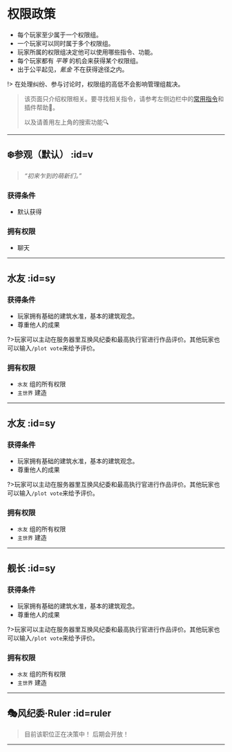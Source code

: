 # 权限政策

* 每个玩家至少属于一个权限组。
* 一个玩家可以同时属于多个权限组。
* 玩家所属的权限组决定他可以使用哪些指令、功能。
* 每个玩家都有 *平等* 的机会来获得某个权限组。
* 出于公平起见，*氪金* 不在获得途径之内。

!> 在处理纠纷、参与讨论时，权限组的高低不会影响管理组裁决。

> 该页面只介绍权限相关。要寻找相关指令，请参考左侧边栏中的[常用指令](/welcome/commands.md)和插件帮助📖。
>  
> 以及请善用左上角的搜索功能🔍

----

## ❄️参观（默认） :id=v

> *“初来乍到的萌新们。”*

### 获得条件

- 默认获得

### 拥有权限
- 聊天

----

## 水友 :id=sy
### 获得条件

- 玩家拥有基础的建筑水准，基本的建筑观念。
- 尊重他人的成果

?>玩家可以主动在服务器里互换风纪委和最高执行官进行作品评价。其他玩家也可以输入`/plot vote`来给予评价。

### 拥有权限

- `水友` 组的所有权限
- `主世界` 建造

----

## 水友 :id=sy
### 获得条件

- 玩家拥有基础的建筑水准，基本的建筑观念。
- 尊重他人的成果

?>玩家可以主动在服务器里互换风纪委和最高执行官进行作品评价。其他玩家也可以输入`/plot vote`来给予评价。


### 拥有权限

- `水友` 组的所有权限
- `主世界` 建造

----

## 舰长 :id=sy
### 获得条件

- 玩家拥有基础的建筑水准，基本的建筑观念。
- 尊重他人的成果

?>玩家可以主动在服务器里互换风纪委和最高执行官进行作品评价。其他玩家也可以输入`/plot vote`来给予评价。


### 拥有权限

- `水友` 组的所有权限
- `主世界` 建造

----

## 🎭风纪委·Ruler :id=ruler

>目前该职位正在决策中！ 后期会开放！

----